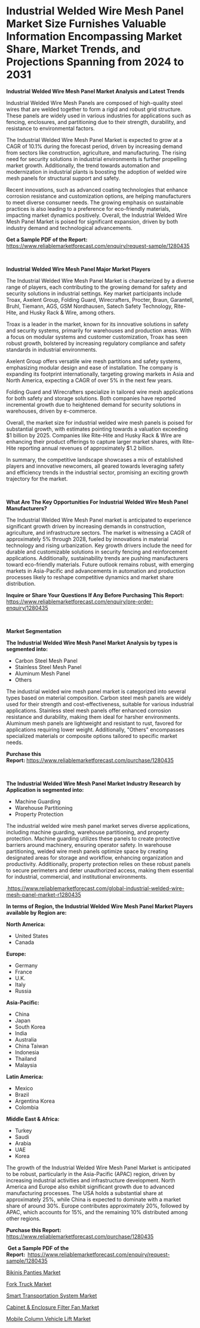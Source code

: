 <p><h1>Industrial Welded Wire Mesh Panel Market Size Furnishes Valuable Information Encompassing Market Share, Market Trends, and Projections Spanning from 2024 to 2031</h1></p><p><strong>Industrial Welded Wire Mesh Panel Market Analysis and Latest Trends</strong></p>
<p><p>Industrial Welded Wire Mesh Panels are composed of high-quality steel wires that are welded together to form a rigid and robust grid structure. These panels are widely used in various industries for applications such as fencing, enclosures, and partitioning due to their strength, durability, and resistance to environmental factors.</p><p>The Industrial Welded Wire Mesh Panel Market is expected to grow at a CAGR of 10.1% during the forecast period, driven by increasing demand from sectors like construction, agriculture, and manufacturing. The rising need for security solutions in industrial environments is further propelling market growth. Additionally, the trend towards automation and modernization in industrial plants is boosting the adoption of welded wire mesh panels for structural support and safety.</p><p>Recent innovations, such as advanced coating technologies that enhance corrosion resistance and customization options, are helping manufacturers to meet diverse consumer needs. The growing emphasis on sustainable practices is also leading to a preference for eco-friendly materials, impacting market dynamics positively. Overall, the Industrial Welded Wire Mesh Panel Market is poised for significant expansion, driven by both industry demand and technological advancements.</p></p>
<p><strong>Get a Sample PDF of the Report:&nbsp;</strong> <a href="https://www.reliablemarketforecast.com/enquiry/request-sample/1280435?utm_campaign=1097&utm_medium=2&utm_source=Github&utm_content=ia&utm_term=10122024&utm_id=industrial-welded-wire-mesh-panel">https://www.reliablemarketforecast.com/enquiry/request-sample/1280435</a></p>
<p>&nbsp;</p>
<p><strong>Industrial Welded Wire Mesh Panel Major Market Players</strong></p>
<p><p>The Industrial Welded Wire Mesh Panel Market is characterized by a diverse range of players, each contributing to the growing demand for safety and security solutions in industrial settings. Key market participants include Troax, Axelent Group, Folding Guard, Wirecrafters, Procter, Braun, Garantell, Bruhl, Tiemann, AGS, GSM Nordhausen, Satech Safety Technology, Rite-Hite, and Husky Rack & Wire, among others.</p><p>Troax is a leader in the market, known for its innovative solutions in safety and security systems, primarily for warehouses and production areas. With a focus on modular systems and customer customization, Troax has seen robust growth, bolstered by increasing regulatory compliance and safety standards in industrial environments.</p><p>Axelent Group offers versatile wire mesh partitions and safety systems, emphasizing modular design and ease of installation. The company is expanding its footprint internationally, targeting growing markets in Asia and North America, expecting a CAGR of over 5% in the next few years.</p><p>Folding Guard and Wirecrafters specialize in tailored wire mesh applications for both safety and storage solutions. Both companies have reported incremental growth due to heightened demand for security solutions in warehouses, driven by e-commerce. </p><p>Overall, the market size for industrial welded wire mesh panels is poised for substantial growth, with estimates pointing towards a valuation exceeding $1 billion by 2025. Companies like Rite-Hite and Husky Rack & Wire are enhancing their product offerings to capture larger market shares, with Rite-Hite reporting annual revenues of approximately $1.2 billion.</p><p>In summary, the competitive landscape showcases a mix of established players and innovative newcomers, all geared towards leveraging safety and efficiency trends in the industrial sector, promising an exciting growth trajectory for the market.</p></p>
<p>&nbsp;</p>
<p><strong>What Are The Key Opportunities For Industrial Welded Wire Mesh Panel Manufacturers?</strong></p>
<p><p>The Industrial Welded Wire Mesh Panel market is anticipated to experience significant growth driven by increasing demands in construction, agriculture, and infrastructure sectors. The market is witnessing a CAGR of approximately 5% through 2028, fueled by innovations in material technology and rising urbanization. Key growth drivers include the need for durable and customizable solutions in security fencing and reinforcement applications. Additionally, sustainability trends are pushing manufacturers toward eco-friendly materials. Future outlook remains robust, with emerging markets in Asia-Pacific and advancements in automation and production processes likely to reshape competitive dynamics and market share distribution.</p></p>
<p><strong>Inquire or Share Your Questions If Any Before Purchasing This Report:</strong> <a href="https://www.reliablemarketforecast.com/enquiry/pre-order-enquiry/1280435?utm_campaign=1097&utm_medium=2&utm_source=Github&utm_content=ia&utm_term=10122024&utm_id=industrial-welded-wire-mesh-panel">https://www.reliablemarketforecast.com/enquiry/pre-order-enquiry/1280435</a></p>
<p>&nbsp;</p>
<p><strong>Market Segmentation</strong></p>
<p><strong>The Industrial Welded Wire Mesh Panel Market Analysis by types is segmented into:</strong></p>
<p><ul><li>Carbon Steel Mesh Panel</li><li>Stainless Steel Mesh Panel</li><li>Aluminum Mesh Panel</li><li>Others</li></ul></p>
<p><p>The industrial welded wire mesh panel market is categorized into several types based on material composition. Carbon steel mesh panels are widely used for their strength and cost-effectiveness, suitable for various industrial applications. Stainless steel mesh panels offer enhanced corrosion resistance and durability, making them ideal for harsher environments. Aluminum mesh panels are lightweight and resistant to rust, favored for applications requiring lower weight. Additionally, "Others" encompasses specialized materials or composite options tailored to specific market needs.</p></p>
<p><strong>Purchase this Report:&nbsp;</strong><a href="https://www.reliablemarketforecast.com/purchase/1280435?utm_campaign=1097&utm_medium=2&utm_source=Github&utm_content=ia&utm_term=10122024&utm_id=industrial-welded-wire-mesh-panel">https://www.reliablemarketforecast.com/purchase/1280435</a></p>
<p>&nbsp;</p>
<p><strong>The Industrial Welded Wire Mesh Panel Market Industry Research by Application is segmented into:</strong></p>
<p><ul><li>Machine Guarding</li><li>Warehouse Partitioning</li><li>Property Protection</li></ul></p>
<p><p>The industrial welded wire mesh panel market serves diverse applications, including machine guarding, warehouse partitioning, and property protection. Machine guarding utilizes these panels to create protective barriers around machinery, ensuring operator safety. In warehouse partitioning, welded wire mesh panels optimize space by creating designated areas for storage and workflow, enhancing organization and productivity. Additionally, property protection relies on these robust panels to secure perimeters and deter unauthorized access, making them essential for industrial, commercial, and institutional environments.</p></p>
<p><a href="https://www.reliablemarketforecast.com/global-industrial-welded-wire-mesh-panel-market-r1280435?utm_campaign=1097&utm_medium=2&utm_source=Github&utm_content=ia&utm_term=10122024&utm_id=industrial-welded-wire-mesh-panel">&nbsp;https://www.reliablemarketforecast.com/global-industrial-welded-wire-mesh-panel-market-r1280435</a></p>
<p><strong>In terms of Region, the Industrial Welded Wire Mesh Panel Market Players available by Region are:</strong></p>
<p>
    <p> <strong> North America: </strong>
        <ul>
            <li>United States</li>
            <li>Canada</li>
        </ul>
        </p> 
    <p> <strong> Europe: </strong>
        <ul>
            <li>Germany</li>
            <li>France</li>
            <li>U.K.</li>
            <li>Italy</li>
            <li>Russia</li>
        </ul>
        </p> 
    <p> <strong> Asia-Pacific: </strong>
        <ul>
            <li>China</li>
            <li>Japan</li>
            <li>South Korea</li>
            <li>India</li>
            <li>Australia</li>
            <li>China Taiwan</li>
            <li>Indonesia</li>
            <li>Thailand</li>
            <li>Malaysia</li>
        </ul>
        </p> 
    <p> <strong> Latin America: </strong>
        <ul>
            <li>Mexico</li>
            <li>Brazil</li>
            <li>Argentina Korea</li>
            <li>Colombia</li>
        </ul>
        </p> 
    <p> <strong> Middle East & Africa: </strong>
        <ul>
            <li>Turkey</li>
            <li>Saudi</li>
            <li>Arabia</li>
            <li>UAE</li>
            <li>Korea</li>
        </ul>
    </p>
    </p>
<p><p>The growth of the Industrial Welded Wire Mesh Panel Market is anticipated to be robust, particularly in the Asia-Pacific (APAC) region, driven by increasing industrial activities and infrastructure development. North America and Europe also exhibit significant growth due to advanced manufacturing processes. The USA holds a substantial share at approximately 25%, while China is expected to dominate with a market share of around 30%. Europe contributes approximately 20%, followed by APAC, which accounts for 15%, and the remaining 10% distributed among other regions.</p></p>
<p><strong>Purchase this Report: </strong><a href="https://www.reliablemarketforecast.com/purchase/1280435?utm_campaign=1097&utm_medium=2&utm_source=Github&utm_content=ia&utm_term=10122024&utm_id=industrial-welded-wire-mesh-panel">https://www.reliablemarketforecast.com/purchase/1280435</a></p>
<p>&nbsp;<strong>Get a Sample PDF of the Report:&nbsp;&nbsp;</strong><a href="https://www.reliablemarketforecast.com/enquiry/request-sample/1280435?utm_campaign=1097&utm_medium=2&utm_source=Github&utm_content=ia&utm_term=10122024&utm_id=industrial-welded-wire-mesh-panel">https://www.reliablemarketforecast.com/enquiry/request-sample/1280435</a></p>
<p><strong></strong></p>
<p><p><a href="https://www.linkedin.com/pulse/c-hannibex-sqmmf?utm_campaign=1097&utm_medium=2&utm_source=Github&utm_content=ia&utm_term=10122024&utm_id=industrial-welded-wire-mesh-panel">Bikinis Panties Market</a></p><p><a href="https://www.linkedin.com/pulse/significant-competition-expected-fork-truck-market-over-lucpe?utm_campaign=1097&utm_medium=2&utm_source=Github&utm_content=ia&utm_term=10122024&utm_id=industrial-welded-wire-mesh-panel">Fork Truck Market</a></p><p><a href="https://www.linkedin.com/pulse/smart-transportation-system-market-forecast-report-u2rje?utm_campaign=1097&utm_medium=2&utm_source=Github&utm_content=ia&utm_term=10122024&utm_id=industrial-welded-wire-mesh-panel">Smart Transportation System Market</a></p><p><a href="https://github.com/yoshih12/Market-Research-Report-List-4/blob/main/cabinet-enclosure-filter-fan-market.md?utm_campaign=1097&utm_medium=2&utm_source=Github&utm_content=ia&utm_term=10122024&utm_id=industrial-welded-wire-mesh-panel">Cabinet & Enclosure Filter Fan Market</a></p><p><a href="https://github.com/ryanbell8967/Market-Research-Report-List-1/blob/main/mobile-column-vehicle-lift-market.md?utm_campaign=1097&utm_medium=2&utm_source=Github&utm_content=ia&utm_term=10122024&utm_id=industrial-welded-wire-mesh-panel">Mobile Column Vehicle Lift Market</a></p></p>